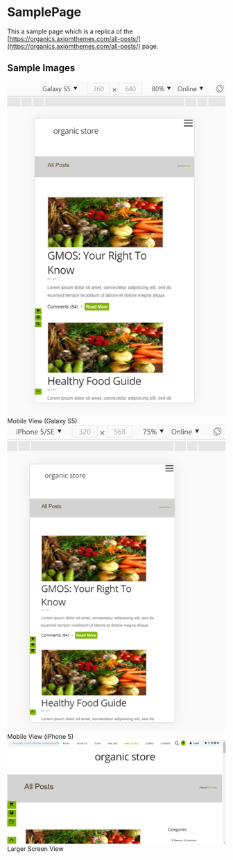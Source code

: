 # SamplePage

This a sample page which is a replica of the [https://organics.axiomthemes.com/all-posts/](https://organics.axiomthemes.com/all-posts/) page.

## Sample Images
![Mobile View (Galaxy S5)](/images/galaxyview.png) Mobile View (Galaxy S5)
![Mobile View (iPhone 5)](/images/iphoneview.png) Mobile View (iPhone 5)
![Larger Screen View](/images/browser.png) Larger Screen View

